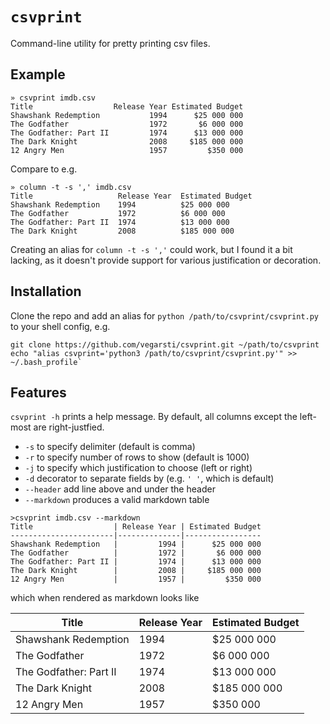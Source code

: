 # `csvprint`

Command-line utility for pretty printing csv files.

## Example

```
» csvprint imdb.csv
Title                  Release Year Estimated Budget
Shawshank Redemption           1994      $25 000 000
The Godfather                  1972       $6 000 000
The Godfather: Part II         1974      $13 000 000
The Dark Knight                2008     $185 000 000
12 Angry Men                   1957         $350 000
```

Compare to e.g.

```
» column -t -s ',' imdb.csv
Title                   Release Year  Estimated Budget
Shawshank Redemption    1994          $25 000 000
The Godfather           1972          $6 000 000
The Godfather: Part II  1974          $13 000 000
The Dark Knight         2008          $185 000 000
```
Creating an alias for `column -t -s ','` could work, but I found it a bit lacking, as it doesn't provide support for various justification or decoration.

## Installation

Clone the repo and add an alias for `python /path/to/csvprint/csvprint.py` to your shell config, e.g.

```
git clone https://github.com/vegarsti/csvprint.git ~/path/to/csvprint
echo "alias csvprint='python3 /path/to/csvprint/csvprint.py'" >> ~/.bash_profile`
```

## Features
`csvprint -h` prints a help message. By default, all columns except the left-most are right-justfied.

* `-s` to specify delimiter (default is comma)
* `-r` to specify number of rows to show (default is 1000)
* `-j` to specify which justification to choose (left or right)
* `-d` decorator to separate fields by (e.g. `' '`, which is default)
* `--header` add line above and under the header
* `--markdown` produces a valid markdown table

```
>csvprint imdb.csv --markdown
Title                  | Release Year | Estimated Budget
-----------------------|--------------|-----------------
Shawshank Redemption   |         1994 |      $25 000 000
The Godfather          |         1972 |       $6 000 000
The Godfather: Part II |         1974 |      $13 000 000
The Dark Knight        |         2008 |     $185 000 000
12 Angry Men           |         1957 |         $350 000
```

which when rendered as markdown looks like

Title                  | Release Year | Estimated Budget
-----------------------|--------------|-----------------
Shawshank Redemption   |         1994 |      $25 000 000
The Godfather          |         1972 |       $6 000 000
The Godfather: Part II |         1974 |      $13 000 000
The Dark Knight        |         2008 |     $185 000 000
12 Angry Men           |         1957 |         $350 000
